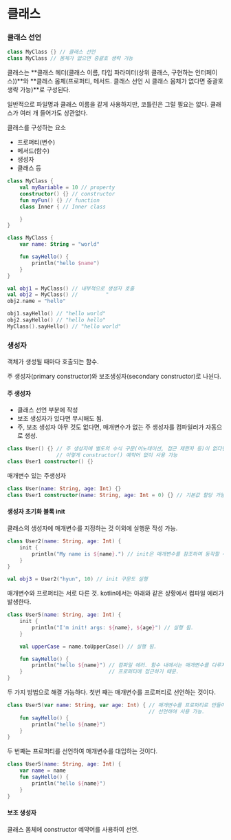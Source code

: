

# 클래스

### 클래스 선언

```kotlin
class MyClass {} // 클래스 선언
class MyClass // 몸체가 없으면 중괄호 생략 가능
```

클래스는 **클래스 헤더(클래스 이름, 타입 파라미터(상위 클래스, 구현하는 인터페이스))**와 **클래스 몸체(프로퍼티, 메서드. 클래스 선언 시 클래스 몸체가 없다면 중괄호 생략 가능)**로 구성된다.



일반적으로 파일명과 클래스 이름을 같게 사용하지만, 코틀린은 그럴 필요는 없다. 클래스가 여러 개 들어가도 상관없다.

클래스를 구성하는 요소

- 프로퍼티(변수)
- 메서드(함수)
- 생성자
- 클래스 등



```kotlin
class MyClass {
    val myBariable = 10 // property
    constructor() {} // constructor
    fun myFun() {} // function
    class Inner { // Inner class

    }
}
```



```kotlin
class MyClass {
    var name: String = "world"

    fun sayHello() {
        println("hello $name")
    }
}

val obj1 = MyClass() // 내부적으로 생성자 호출
val obj2 = MyClass() //         "
obj2.name = "hello"

obj1.sayHello() // "hello world"
obj2.sayHello() // "hello hello"
MyClass().sayHello() // "hello world"
```



### 생성자

객체가 생성될 때마다 호출되는 함수.

주 생성자(primary constructor)와 보조생성자(secondary constructor)로 나뉜다.



#### 주 생성자

- 클래스 선언 부분에 작성
- 보조 생성자가 있다면 무시해도 됨.
- 주, 보조 생성자 아무 것도 없다면, 매개변수가 없는 주 생성자를 컴파일러가 자동으로 생성.

```kotlin
class User() {} // 주 생성자에 별도의 수식 구문(어노테이션, 접근 제한자 등)이 없다면
				// 이렇게 constructor() 예약어 없이 사용 가능
class User1 constructor() {}
```

매개변수 있는 주생성자

```kotlin
class User(name: String, age: Int) {}
class User1 constructor(name: String, age: Int = 0) {} // 기본값 할당 가능
```



#### 생성자 초기화 블록 init

클래스의 생성자에 매개변수를 지정하는 것 이외에 실행문 작성 가능.

```kotlin
class User2(name: String, age: Int) {
    init {
        println("My name is ${name}.") // init은 매개변수를 참조하여 동작할 수 있다.
    }
}

val obj3 = User2("hyun", 10) // init 구문도 실행
```



매개변수와 프로퍼티는 서로 다른 것. kotlin에서는 아래와 같은 상황에서 컴파일 에러가 발생한다.

```kotlin
class User5(name: String, age: Int) {
    init {
        println("I'm init! args: ${name}, ${age}") // 실행 됨.
    }

    val upperCase = name.toUpperCase() // 실행 됨.

    fun sayHello() {
        println("hello ${name}") // 컴파일 에러. 함수 내에서는 매개변수를 다루지 않고
    }							 // 프로퍼티에 접근하기 때문.
}
```

두 가지 방법으로 해결 가능하다. 첫번 째는 매개변수를 프로퍼티로 선언하는 것이다.

```kotlin
class User5(var name: String, var age: Int) { // 매개변수를 프로퍼티로 만들어
    										  // 선언하여 사용 가능.
    fun sayHello() {
        println("hello ${name}") 
    }
}
```



두 번째는 프로퍼티를 선언하여 매개변수를 대입하는 것이다.

```kotlin
class User5(name: String, age: Int) {
    var name = name
    fun sayHello() {
        println("hello ${name}") 
    }
}
```



#### 보조 생성자

클래스 몸체에 constructor 예약어를 사용하여 선언.

